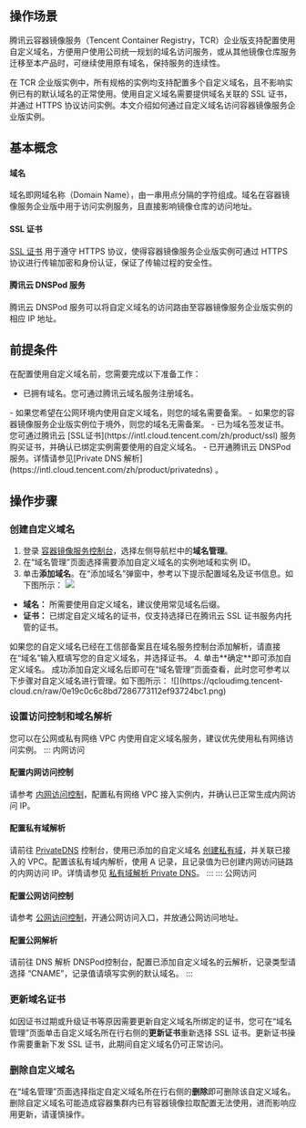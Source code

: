 
## 操作场景
腾讯云容器镜像服务（Tencent Container Registry，TCR）企业版支持配置使用自定义域名，方便用户使用公司统一规划的域名访问服务，或从其他镜像仓库服务迁移至本产品时，可继续使用原有域名，保持服务的连续性。

在 TCR 企业版实例中，所有规格的实例均支持配置多个自定义域名，且不影响实例已有的默认域名的正常使用。使用自定义域名需要提供域名关联的 SSL 证书，并通过 HTTPS 协议访问实例。本文介绍如何通过自定义域名访问容器镜像服务企业版实例。

## 基本概念
#### 域名
域名即网域名称（Domain Name），由一串用点分隔的字符组成。域名在容器镜像服务企业版中用于访问实例服务，且直接影响镜像仓库的访问地址。

#### SSL 证书
[SSL 证书](https://intl.cloud.tencent.com/document/product/1007/30152) 用于遵守 HTTPS 协议，使得容器镜像服务企业版实例可通过 HTTPS 协议进行传输加密和身份认证，保证了传输过程的安全性。


#### 腾讯云 DNSPod 服务
腾讯云 DNSPod 服务可以将自定义域名的访问路由至容器镜像服务企业版实例的相应 IP 地址。

## 前提条件
在配置使用自定义域名前，您需要完成以下准备工作：
- 已拥有域名。您可通过腾讯云域名服务注册域名。
<dx-alert infotype="notice" title="">
- 如果您希望在公网环境内使用自定义域名，则您的域名需要备案。
- 如果您的容器镜像服务企业版实例位于境外，则您的域名无需备案。 
</dx-alert>
- 已为域名签发证书。您可通过腾讯云 [SSL证书](https://intl.cloud.tencent.com/zh/product/ssl) 服务购买证书，并确认已绑定实例需要使用的自定义域名。
- 已开通腾讯云 DNSPod 服务。详情请参见[Private DNS 解析](https://intl.cloud.tencent.com/zh/product/privatedns) 。


## 操作步骤
### 创建自定义域名
1. 登录 [容器镜像服务控制台](https://console.cloud.tencent.com/tcr)，选择左侧导航栏中的**域名管理**。
2. 在“域名管理”页面选择需要添加自定义域名的实例地域和实例 ID。
3. 单击**添加域名**。在“添加域名”弹窗中，参考以下提示配置域名及证书信息。如下图所示：
![](https://qcloudimg.tencent-cloud.cn/raw/df09f04be90748e1c48d2de0f0d8aab5.png)
 - **域名：** 所需要使用自定义域名，建议使用常见域名后缀。
 - **证书：** 已绑定自定义域名的证书，仅支持选择已在腾讯云 SSL 证书服务内托管的证书。
<dx-alert infotype="explain" title="">
如果您的自定义域名已经在工信部备案且在域名服务控制台添加解析，请直接在“域名”输入框填写您的自定义域名，并选择证书。
</dx-alert>
4. 单击**确定**即可添加自定义域名。
成功添加自定义域名后即可在“域名管理”页面查看，此时您可参考以下步骤对自定义域名进行管理。如下图所示：
![](https://qcloudimg.tencent-cloud.cn/raw/0e19c0c6c8bd7286773112ef93724bc1.png)

### 设置访问控制和域名解析
您可以在公网或私有网络 VPC 内使用自定义域名服务，建议优先使用私有网络访问实例。
<dx-tabs>
::: 内网访问
#### 配置内网访问控制
   请参考 [内网访问控制](https://intl.cloud.tencent.com/document/product/1051/35492)，配置私有网络 VPC 接入实例内，并确认已正常生成内网访问 IP。
#### 配置私有域解析
   请前往 [PrivateDNS](https://console.cloud.tencent.com/privatedns) 控制台，使用已添加的自定义域名 [创建私有域](https://intl.cloud.tencent.com/document/product/1097/40558)，并关联已接入的 VPC。配置该私有域内解析，使用 A 记录，且记录值为已创建内网访问链路的内网访问 IP。详情请参见 [私有域解析 Private DNS](https://intl.cloud.tencent.com/zh/document/product/1097)。
:::
::: 公网访问
#### 配置公网访问控制
   请参考 [公网访问控制](https://intl.cloud.tencent.com/document/product/1051/35491)，开通公网访问入口，并放通公网访问地址。
#### 配置公网解析
   请前往 DNS 解析 DNSPod控制台，配置已添加自定义域名的云解析，记录类型请选择 “CNAME”，记录值请填写实例的默认域名。
:::
</dx-tabs>





### 更新域名证书
如因证书过期或升级证书等原因需要更新自定义域名所绑定的证书，您可在“域名管理”页面单击自定义域名所在行右侧的**更新证书**重新选择 SSL 证书。更新证书操作需要重新下发 SSL 证书，此期间自定义域名仍可正常访问。

### 删除自定义域名
在“域名管理”页面选择指定自定义域名所在行右侧的**删除**即可删除该自定义域名。删除自定义域名可能造成容器集群内已有容器镜像拉取配置无法使用，进而影响应用更新，请谨慎操作。

